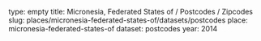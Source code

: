 type: empty
title: Micronesia, Federated States of / Postcodes / Zipcodes
slug: places/micronesia-federated-states-of/datasets/postcodes
place: micronesia-federated-states-of
dataset: postcodes
year: 2014
